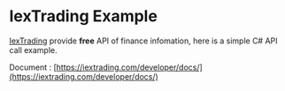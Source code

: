 # IexTrading Example

[IexTrading](https://iextrading.com/) provide **free** API of finance infomation, here is a simple C# API call example.

Document : [https://iextrading.com/developer/docs/](https://iextrading.com/developer/docs/)
